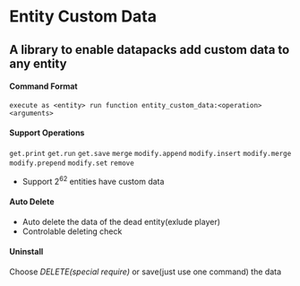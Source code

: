 # Entity Custom Data
## A library to enable datapacks add custom data to any entity
#### **Command Format**
```mcfunction
execute as <entity> run function entity_custom_data:<operation> <arguments>
```

#### **Support Operations**
`get.print` `get.run` `get.save` `merge` `modify.append` `modify.insert` `modify.merge` `modify.prepend` `modify.set` `remove`
+ Support $2^{62}$ entities have custom data

#### **Auto Delete**
+ Auto delete the data of the dead entity(exlude player)
+ Controlable deleting check

#### **Uninstall**
Choose *DELETE(special require)* or save(just use one command) the data
